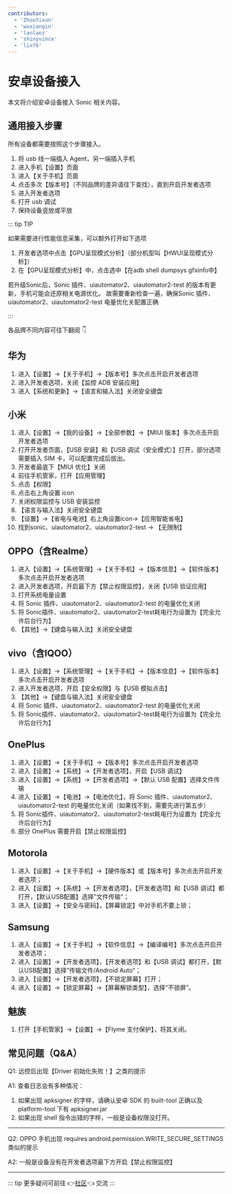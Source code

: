 ```yaml
---
contributors:
  - 'ZhouYixun'
  - 'wuxiangin'
  - 'lanlanz'
  - 'shinyvince'
  - 'lixf6'
---
```


# 安卓设备接入

本文将介绍安卓设备接入 Sonic 相关内容。

## 通用接入步骤

所有设备都需要按照这个步骤接入。

1. 将 usb 线一端插入 Agent，另一端插入手机
2. 进入手机【设置】页面
3. 进入【关于手机】页面
4. 点击多次【版本号】（不同品牌的差异请往下查找），直到开启开发者选项
5. 进入开发者选项
6. 打开 usb 调试
7. 保持设备竖放或平放

::: tip TIP

如果需要进行性能信息采集，可以额外打开如下选项
1. 开发者选项中点击【GPU呈现模式分析】（部分机型叫【HWUI呈现模式分析】）
2. 在【GPU呈现模式分析】中，点击选中【在adb shell dumpsys gfxinfo中】

若升级Sonic后，Sonic 插件、uiautomator2、uiautomator2-test 的版本有更新，手机可能会还原相关电源优化。
故需要重新检查一遍，确保Sonic 插件、uiautomator2、uiautomator2-test 电量优化关配置正确

:::

各品牌不同内容可往下翻阅 👇

## 华为

1. 进入【设置】->【关于手机】->【版本号】多次点击开启开发者选项
2. 进入开发者选项，关闭【监控 ADB 安装应用】
3. 进入【系统和更新】->【语言和输入法】关闭安全键盘

## 小米

1. 进入【设置】->【我的设备】->【全部参数】->【MIUI 版本】多次点击开启开发者选项
2. 打开开发者页面，【USB 安装】和【USB 调试（安全模式）】打开，部分选项需要插入 SIM 卡，可以配置完成后拔出。
3. 开发者最底下【MIUI 优化】关闭
4. 前往手机管家，打开【应用管理】
5. 点击【权限】
6. 点击右上角设置 icon
7. 关闭权限监控与 USB 安装监控
8. 【语言与输入法】关闭安全键盘
9. 【设置】->【省电与电池】右上角设置icon->【应用智能省电】
10. 找到sonic、uiautomator2、uiautomator2-test -> 【无限制】

## OPPO（含Realme）

1. 进入【设置】->【系统管理】->【关于手机】->【版本信息】->【软件版本】多次点击开启开发者选项
2. 进入开发者选项，开启最下方【禁止权限监控】，关闭【USB 验证应用】
3. 打开系统电量设置
4. 将 Sonic 插件、uiautomator2、uiautomator2-test 的电量优化关闭
5. 将 Sonic插件、uiautomator2、uiautomator2-test耗电行为设置为【完全允许后台行为】
6. 【其他】->【键盘与输入法】关闭安全键盘

## vivo（含IQOO）

1. 进入【设置】->【系统管理】->【关于手机】->【版本信息】->【软件版本】多次点击开启开发者选项
2. 进入开发者选项，开启【安全权限】与【USB 模拟点击】
3. 【其他】->【键盘与输入法】关闭安全键盘
4. 将 Sonic 插件、uiautomator2、uiautomator2-test 的电量优化关闭
5. 将 Sonic插件、uiautomator2、uiautomator2-test耗电行为设置为【完全允许后台行为】

## OnePlus

1. 进入【设置】->【关于手机】->【版本号】多次点击开启开发者选项
2. 进入【设置】->【系统】->【开发者选项】，开启【USB 调试】
3. 进入【设置】->【系统】->【开发者选项】->【默认 USB 配置】选择文件传输
4. 进入【设置】->【电池】->【电池优化】，将 Sonic 插件、uiautomator2、uiautomator2-test 的电量优化关闭（如果找不到，需要先进行第五步）
5. 将 Sonic插件、uiautomator2、uiautomator2-test耗电行为设置为【完全允许后台行为】
6. 部分 OnePlus 需要开启【禁止权限监控】

## Motorola
1. 进入【设置】->【关于手机】->【硬件版本】或【版本号】多次点击开启开发者选项；
2. 进入【设置】->【系统】->【开发者选项】，【开发者选项】和【USB 调试】都打开，【默认USB配置】选择”文件传输“；
3. 进入【设置】->【安全与密码】，【屏幕锁定】中对手机不要上锁；

## Samsung
1. 进入【设置】->【关于手机】->【软件信息】->【编译编号】多次点击开启开发者选项；
2. 进入【设置】->【开发者选项】，【开发者选项】和【USB 调试】都打开，【默认USB配置】选择”传输文件/Android Auto“；
3. 进入【设置】->【开发者选项】，【不锁定屏幕】打开；
4. 进入【设置】->【锁定屏幕】->【屏幕解锁类型】，选择“不锁屏”。

## 魅族

1. 打开【手机管家】->【设置】->【Flyme 支付保护】，将其关闭。

## 常见问题（Q&A）

Q1: 远控后出现【Driver 初始化失败！】之类的提示

A1: 查看日志会有多种情况：

1. 如果出现 apksigner 的字样，请确认安卓 SDK 的 built-tool 正确以及 platform-tool 下有 apksigner.jar
2. 如果出现 shell 指令出错的字样，一般是设备权限没打开。

---

Q2: OPPO 手机出现 requires:android.permission.WRITE_SECURE_SETTINGS 类似的提示

A2: 一般是设备没有在开发者选项最下方开启【禁止权限监控】

---

::: tip
更多疑问可前往 👉[社区](https://discord.gg/c9ZD6jSyTE)👈 交流
:::
